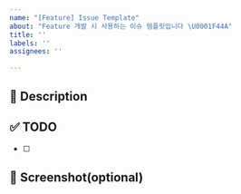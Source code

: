```yaml
---
name: "[Feature] Issue Template"
about: "Feature 개발 시 사용하는 이슈 템플릿입니다 \U0001F44A"
title: ''
labels: ''
assignees: ''

---
```


## 🚀 Description

## ✅ TODO
- [ ]

## 📸 Screenshot(optional)
